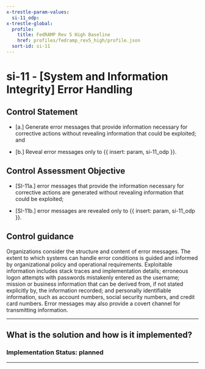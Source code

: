 ```yaml
---
x-trestle-param-values:
  si-11_odp:
x-trestle-global:
  profile:
    title: FedRAMP Rev 5 High Baseline
    href: profiles/fedramp_rev5_high/profile.json
  sort-id: si-11
---
```


# si-11 - \[System and Information Integrity\] Error Handling

## Control Statement

- \[a.\] Generate error messages that provide information necessary for corrective actions without revealing information that could be exploited; and

- \[b.\] Reveal error messages only to {{ insert: param, si-11_odp }}.

## Control Assessment Objective

- \[SI-11a.\] error messages that provide the information necessary for corrective actions are generated without revealing information that could be exploited;

- \[SI-11b.\] error messages are revealed only to {{ insert: param, si-11_odp }}.

## Control guidance

Organizations consider the structure and content of error messages. The extent to which systems can handle error conditions is guided and informed by organizational policy and operational requirements. Exploitable information includes stack traces and implementation details; erroneous logon attempts with passwords mistakenly entered as the username; mission or business information that can be derived from, if not stated explicitly by, the information recorded; and personally identifiable information, such as account numbers, social security numbers, and credit card numbers. Error messages may also provide a covert channel for transmitting information.

______________________________________________________________________

## What is the solution and how is it implemented?

<!-- For implementation status enter one of: implemented, partial, planned, alternative, not-applicable -->

<!-- Note that the list of rules under ### Rules: is read-only and changes will not be captured after assembly to JSON -->

<!-- Add control implementation description here for control: si-11 -->

### Implementation Status: planned

______________________________________________________________________
